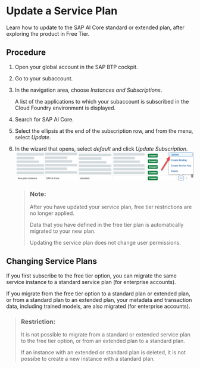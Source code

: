 <!-- loio924f892e67b7443fbb4476b3e81959b2 -->

# Update a Service Plan

Learn how to update to the SAP AI Core standard or extended plan, after exploring the product in Free Tier.



<a name="loio924f892e67b7443fbb4476b3e81959b2__steps_qtp_xmn_15b"/>

## Procedure

1.  Open your global account in the SAP BTP cockpit.

2.  Go to your subaccount.

3.  In the navigation area, choose *Instances and Subscriptions*.

    A list of the applications to which your subaccount is subscribed in the Cloud Foundry environment is displayed.

4.  Search for SAP AI Core.

5.  Select the ellipsis at the end of the subscription row, and from the menu, select *Update*.

6.  In the wizard that opens, select *default* and click *Update Subscription*.![](images/upgrade_free_tier_27775d6.jpg)

    > ### Note:  
    > After you have updated your service plan, free tier restrictions are no longer applied.
    > 
    > Data that you have defined in the free tier plan is automatically migrated to your new plan.
    > 
    > Updating the service plan does not change user permissions.


<a name="concept_nlk_qlt_15b"/>

<!-- concept\_nlk\_qlt\_15b -->

## Changing Service Plans

If you first subscribe to the free tier option, you can migrate the same service instance to a standard service plan \(for enterprise accounts\).

If you migrate from the free tier option to a standard plan or extended plan, or from a standard plan to an extended plan, your metadata and transaction data, including trained models, are also migrated \(for enterprise accounts\).

> ### Restriction:  
> It is not possible to migrate from a standard or extended service plan to the free tier option, or from an extended plan to a standard plan.
> 
> If an instance with an extended or standard plan is deleted, it is not possibe to create a new instance with a standard plan.

